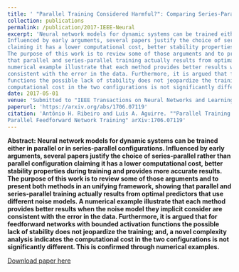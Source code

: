 ```yaml
---
title: ' "Parallel Training Considered Harmful?": Comparing Series-Parallel and Parallel Feedforward Network Training'
collection: publications
permalink: /publication/2017-IEEE-Neural
excerpt: 'Neural network models for dynamic systems can be trained either in parallel or in series-parallel configurations.
Influenced by early arguments, several papers justify the choice of series-parallel rather than parallel configuration 
claiming it has a lower computational cost, better stability properties during training and provides more accurate results. 
The purpose of this work is to review some of those arguments and to present both methods in an unifying framework, showing 
that parallel and series-parallel training actually results from optimal predictors that use different noise models. A 
numerical example illustrate that each method provides better results when the noise model they implicit consider are 
consistent with the error in the data. Furthermore, it is argued that for feedforward networks with bounded activation 
functions the possible lack of stability does not jeopardize the training; and, a novel complexity analysis indicates the 
computational cost in the two configurations is not significantly different. This is confirmed through numerical examples.'
date: 2017-05-01
venue: 'Submitted to "IEEE Transactions on Neural Networks and Learning Systems"'
paperurl: 'https://arxiv.org/abs/1706.07119'
citation: 'Antônio H. Ribeiro and Luis A. Aguirre. ""Parallel Training Considered Harmful?": Comparing Series-Parallel and 
Parallel Feedforward Network Training" arXiv:1706.07119'
---
```


**Abstract: Neural network models for dynamic systems can be trained either in parallel or in series-parallel configurations.
Influenced by early arguments, several papers justify the choice of series-parallel rather than parallel configuration 
claiming it has a lower computational cost, better stability properties during training and provides more accurate results. 
The purpose of this work is to review some of those arguments and to present both methods in an unifying framework, showing 
that parallel and series-parallel training actually results from optimal predictors that use different noise models. A 
numerical example illustrate that each method provides better results when the noise model they implicit consider are 
consistent with the error in the data. Furthermore, it is argued that for feedforward networks with bounded activation 
functions the possible lack of stability does not jeopardize the training; and, a novel complexity analysis indicates the 
computational cost in the two configurations is not significantly different. This is confirmed through numerical examples.**

[Download paper here](https://arxiv.org/pdf/1706.07119.pdf)
